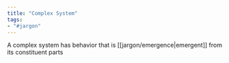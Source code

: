 ```yaml
---
title: "Complex System"
tags:
- "#jargon"
---
```

A complex system has behavior that is [[jargon/emergence|emergent]] from its constituent parts